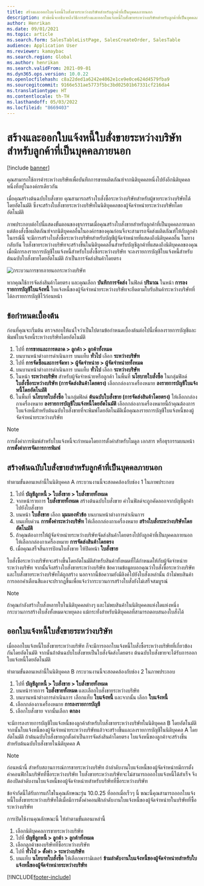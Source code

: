 ```yaml
---
title: สร้างและออกใบแจ้งหนี้ใบสั่งขายระหว่างบริษัทสำหรับลูกค้าที่เป็นบุคคลภายนอก
description: หัวข้อนี้จะอธิบายถึงวิธีการสร้างและออกใบแจ้งหนี้ใบสั่งขายระหว่างบริษัทสำหรับลูกค้าที่เป็นบุคคลภายนอก
author: Henrikan
ms.date: 09/01/2021
ms.topic: article
ms.search.form: SalesTableListPage, SalesCreateOrder, SalesTable
audience: Application User
ms.reviewer: kamaybac
ms.search.region: Global
ms.author: henrikan
ms.search.validFrom: 2021-09-01
ms.dyn365.ops.version: 10.0.22
ms.openlocfilehash: c8a22ded1a6242e4062e1ce9e0ce624d4579fba9
ms.sourcegitcommit: 9166e531ae5773f5bc3bd02501b67331cf216da4
ms.translationtype: HT
ms.contentlocale: th-TH
ms.lasthandoff: 05/03/2022
ms.locfileid: "8669403"
---
```

# <a name="create-and-invoice-an-intercompany-sales-order-for-an-external-customer"></a>สร้างและออกใบแจ้งหนี้ใบสั่งขายระหว่างบริษัทสำหรับลูกค้าที่เป็นบุคคลภายนอก

[!include [banner](../../includes/banner.md)]

คุณสามารถใช้การค้าระหว่างบริษัทเพื่อบันทึกการขายผลิตภัณฑ์จากนิติบุคคลหนึ่งไปยังอีกนิติบุคคลหนึ่งที่อยู่ในองค์กรเดียวกัน

เมื่อคุณสร้างต้นฉบับใบสั่งขาย คุณสามารถสร้างใบสั่งซื้อระหว่างบริษัทสำหรับผู้ขายระหว่างบริษัทได้โดยอัตโนมัติ ซึ่งจะสร้างใบสั่งขายระหว่างบริษัทในนิติบุคคลของผู้จัดจำหน่ายระหว่างบริษัทโดยอัตโนมัติ

ภาพประกอบต่อไปนี้แสดงขั้นตอนของธุรกรรมเมื่อคุณสร้างใบสั่งขายสำหรับลูกค้าที่เป็นบุคคลภายนอก แต่ต้องสั่งซื้อผลิตภัณฑ์จากนิติบุคคลอื่นในองค์กรของคุณก่อนจึงจะสามารถจัดส่งผลิตภัณฑ์ให้กับลูกค้า ในกรณีนี้ จะมีการสร้างใบสั่งซื้อระหว่างบริษัทสำหรับบัญชีผู้จัดจำหน่ายที่แสดงถึงนิติบุคคลอื่น ในทางกลับกัน ใบสั่งขายระหว่างบริษัทจะสร้างขึ้นในนิติบุคคลอื่นสำหรับบัญชีลูกค้าที่แสดงถึงนิติบุคคลของคุณ เมื่อมีการลงรายการบัญชีใบแจ้งหนี้สำหรับใบสั่งซื้อระหว่างบริษัท จะลงรายการบัญชีใบแจ้งหนี้สำหรับต้นฉบับใบสั่งขายโดยอัตโนมัติ ถ้าเป็นการจัดส่งสินค้าโดยตรง

![กระบวนการขายภายนอกระหว่างบริษัท](media/intercompanyexternalsalesprocess.png)

หากคุณใช้การจัดส่งสินค้าโดยตรง และคุณเลือก **บันทึกการจัดส่ง** ในฟิลด์ **ปริมาณ** ในหน้า **การลงรายการบัญชีใบแจ้งหนี้** ใบแจ้งหนี้ของผู้จัดจำหน่ายระหว่างบริษัทจะยึดตามใบรับสินค้าระหว่างบริษัทที่ได้ลงรายการบัญชีไว้ก่อนหน้า

## <a name="prerequisites"></a>ข้อกำหนดเบื้องต้น

ก่อนที่คุณจะเริ่มต้น ตรวจสอบให้แน่ใจว่าเป็นไปตามข้อกำหนดเบื้องต้นต่อไปนี้เพื่อลงรายการบัญชีและพิมพ์ใบแจ้งหนี้ระหว่างบริษัทโดยอัตโนมัติ

1. ไปที่ **การขายและการตลาด \> ลูกค้า \> ลูกค้าทั้งหมด**
1. บนบานหน้าต่างการดำเนินการ บนแท็บ **ทั่วไป** เลือก **ระหว่างบริษัท**
1. ไปที่ **การจัดซื้อและการจัดหา \> ผู้จัดจำหน่าย \> ผู้จัดจำหน่ายทั้งหมด**
1. บนบานหน้าต่างการดำเนินการ บนแท็บ **ทั่วไป** เลือก **ระหว่างบริษัท**
1. ในหน้า **ระหว่างบริษัท** สำหรับผู้จัดจำหน่ายหรือลูกค้า ในพื้นที่ **นโยบายใบสั่งซื้อ** ในกลุ่มฟิลด์ **ใบสั่งซื้อระหว่างบริษัท (การจัดส่งสินค้าโดยตรง)** เลือกกล่องกาเครื่องหมาย **ลงรายการบัญชีใบแจ้งหนี้โดยอัตโนมัติ**
1. ในพื้นที่ **นโยบายใบสั่งซื้อ** ในกลุ่มฟิลด์ **ต้นฉบับใบสั่งขาย (การจัดส่งสินค้าโดยตรง)** ให้เลือกกล่องกาเครื่องหมาย **ลงรายการบัญชีใบแจ้งหนี้โดยอัตโนมัติ** เลือกกล่องกาเครื่องหมายนี้ถ้าคุณต้องการใบแจ้งหนี้สำหรับต้นฉบับใบสั่งขายที่จะพิมพ์โดยอัตโนมัติเมื่อคุณลงรายการบัญชีใบแจ้งหนี้ของผู้จัดจำหน่ายระหว่างบริษัท

> [!NOTE]
> การตั้งค่าการพิมพ์สำหรับใบแจ้งหนี้จะกำหนดโดยการตั้งค่าสำหรับโมดูล เอกสาร หรือธุรกรรมบนหน้า **การตั้งค่าการจัดการการพิมพ์**

## <a name="create-an-original-sales-order-for-an-external-customer"></a>สร้างต้นฉบับใบสั่งขายสำหรับลูกค้าที่เป็นบุคคลภายนอก

ทำตามขั้นตอนเหล่านี้ในนิติบุคคล A กระบวนงานนี้จะสอดคล้องกับช่อง 1 ในภาพประกอบ

1. ไปที่ **บัญชีลูกหนี้ \> ใบสั่งขาย \> ใบสั่งขายทั้งหมด**
1. จากหน้ารายการ **ใบสั่งขายทั้งหมด** สร้างต้นฉบับใบสั่งขาย ค่าในฟิลด์จะถูกคัดลอกจากบัญชีลูกค้าไปยังใบสั่งขาย
1. บนหน้า **ใบสั่งขาย** เลือก **มุมมองหัวข้อ** บนบานหน้าต่างการดำเนินการ
1. บนแท็บด่วน **การตั้งค่าระหว่างบริษัท** ให้เลือกกล่องกาเครื่องหมาย **สร้างใบสั่งระหว่างบริษัทโดยอัตโนมัติ**
1. ถ้าคุณต้องการให้ผู้จัดจำหน่ายระหว่างบริษัทจัดส่งสินค้าโดยตรงไปยังลูกค้าที่เป็นบุคคลภายนอก ให้เลือกกล่องกาเครื่องหมาย **การจัดส่งสินค้าโดยตรง**
1. เมื่อคุณเสร็จสิ้นการป้อนใบสั่งขาย ให้ปิดหน้า **ใบสั่งขาย**

ใบสั่งซื้อระหว่างบริษัทจะสร้างขึ้นโดยอัตโนมัติสำหรับสินค้าทั้งหมดที่ได้กำหนดให้กับผู้จัดจำหน่ายระหว่างบริษัท จากนั้นจึงสร้างใบสั่งขายระหว่างบริษัท ข้อความข้อมูลบอกคุณว่าใบสั่งซื้อระหว่างบริษัทและใบสั่งขายระหว่างบริษัทได้ถูกสร้าง นอกจากนี้ข้อความยังมีลิงค์ไปยังใบสั่งเหล่านั้น ถ้าไม่พบสินค้า การออกคำเตือนสีแดงจะปรากฏขึ้นเพื่อแจ้งว่ากระบวนการสร้างใบสั่งยังไม่เสร็จสมบูรณ์

> [!NOTE]
> ถ้าคุณกำลังสร้างใบสั่งหลายใบในนิติบุคคลต่างๆ และไม่พบสินค้าในนิติบุคคลแห่งใดแห่งหนึ่ง กระบวนการสร้างใบสั่งทั้งหมดจะหยุดลง แม้กระทั่งสำหรับนิติบุคคลที่สามารถตอบสนองใบสั่งได้

## <a name="invoice-an-intercompany-sales-order"></a>ออกใบแจ้งหนี้ใบสั่งขายระหว่างบริษัท

เมื่อออกใบแจ้งหนี้ใบสั่งขายระหว่างบริษัท ก็จะมีการออกใบแจ้งหนี้ใบสั่งซื้อระหว่างบริษัทที่เกี่ยวข้องกันโดยอัตโนมัติ จากนั้นถ้าต้นฉบับใบสั่งขายเป็นใบสั่งจัดส่งโดยตรง ต้นฉบับใบสั่งขายจะได้รับการออกใบแจ้งหนี้โดยอัตโนมัติ

ทำตามขั้นตอนเหล่านี้ในนิติบุคคล B กระบวนงานนี้จะสอดคล้องกับช่อง 2 ในภาพประกอบ

1. ไปที่ **บัญชีลูกหนี้ \> ใบสั่งขาย \> ใบสั่งขายทั้งหมด**
1. บนหน้ารายการ **ใบสั่งขายทั้งหมด** และเลือกใบสั่งขายระหว่างบริษัท
1. บนบานหน้าต่างการดำเนินการ เลือกแท็บ **ใบแจ้งหนี้** และจากนั้น เลือก **ใบแจ้งหนี้**
1. เลือกกล่องกาเครื่องหมาย **การลงรายการบัญชี**
1. เลือกใบสั่งขาย จากนั้นเลือก **ตกลง**

จะมีการลงรายการบัญชีใบแจ้งหนี้ของลูกค้าสำหรับใบสั่งขายระหว่างบริษัทในนิติบุคคล B โดยอัตโนมัติ จากนั้นใบแจ้งหนี้ของผู้จัดจำหน่ายระหว่างบริษัทแล้วจะสร้างขึ้นและลงรายการบัญชีในนิติบุคคล A โดยอัตโนมัติ ถ้าต้นฉบับใบสั่งขายถูกตั้งค่าเป็นการจัดส่งสินค้าโดยตรง ใบแจ้งหนี้ของลูกค้าจะสร้างขึ้นสำหรับต้นฉบับใบสั่งขายในนิติบุคคล A

> [!NOTE]
> ก่อนหน้านี้ สำหรับสถานการณ์การขายระหว่างบริษัท ถ้าลำดับงานใบแจ้งหนี้ของผู้จัดจำหน่ายมีการตั้งค่าคอนฟิกในบริษัทที่ซื้อระหว่างบริษัท ใบสั่งขายระหว่างบริษัทจะไม่สามารถออกใบแจ้งหนี้ได้สำเร็จ จึงต้องปิดลำดับงานใบแจ้งหนี้ของผู้จัดจำหน่ายสำหรับบริษัทที่ซื้อระหว่างบริษัท 
> 
> ข้อจํากัดนี้ได้รับการแก้ไขในคุณลักษณะรุ่น 10.0.25 ที่ออกเมื่อเร็วๆ นี้ ขณะนี้คุณสามารถออกใบแจ้งหนี้ใบสั่งขายระหว่างบริษัทได้เมื่อมีการตั้งค่าคอนฟิกลำดับงานใบแจ้งหนี้ของผู้จัดจำหน่ายในบริษัทที่ซื้อระหว่างบริษัท
> 
> การเปิดใช้งานคุณลักษณะนี้ ให้ทำตามขั้นตอนเหล่านี้
>
> 1. เลือกนิติบุคคลการขายระหว่างบริษัท  
> 2. ไปที่ **บัญชีลูกหนี้ \> ลูกค้า \> ลูกค้าทั้งหมด**
> 3. เลือกลูกค้าของบริษัทที่ซื้อระหว่างบริษัท
> 4. ไปที่ **ทั่วไป \> ตั้งค่า \> ระหว่างบริษัท**
> 5. บนแท็บ **นโยบายใบสั่งซื้อ** ให้เลือกพารามิเตอร์ **ข้ามลำดับงานใบแจ้งหนี้ของผู้จัดจำหน่ายสำหรับใบแจ้งหนี้ของผู้จัดจำหน่ายระหว่างบริษัท**

[!INCLUDE[footer-include](../../includes/footer-banner.md)]
